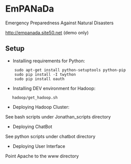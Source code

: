 EmPANaDa
====

Emergency Preparedness Against Natural Disasters

http://empanada.site50.net (demo only)


Setup
-----

* Installing requirements for Python:

```
    sudo apt-get install python-setuptools python-pip
    sudo pip install -I twython
    sudo pip install oauth
```


* Installing DEV environment for Hadoop:

```
   hadoop/get_hadoop.sh
```

* Deploying Hadoop Cluster:

See bash scripts under Jonathan_scripts directory


* Deploying ChatBot

See python scripts under chatbot directory


* Deploying User Interface

Point Apache to the www directory
